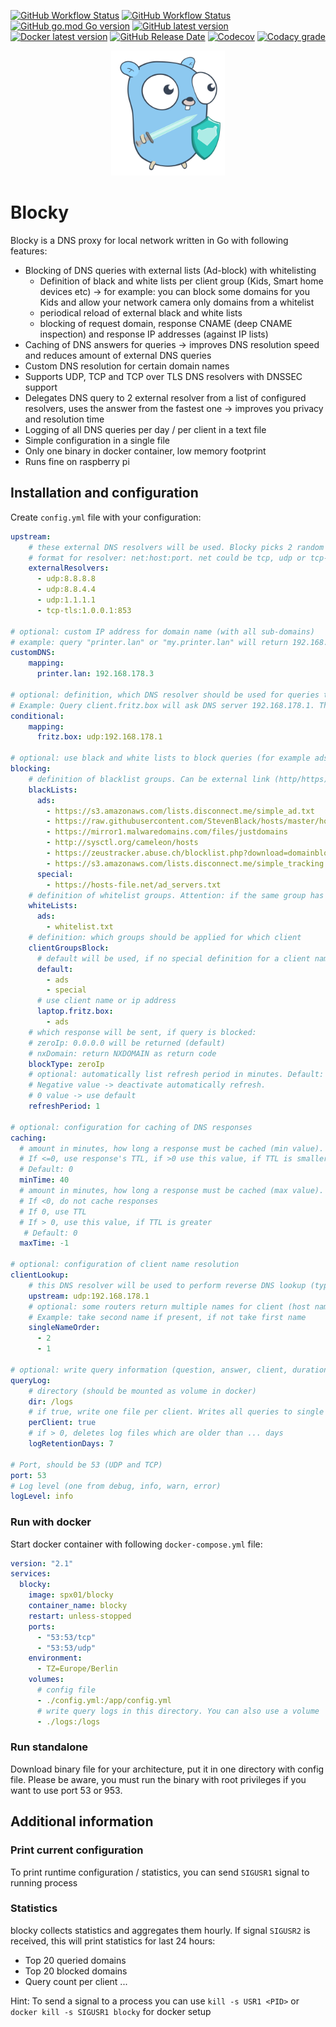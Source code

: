 [![GitHub Workflow Status](https://img.shields.io/github/workflow/status/0xERR0R/blocky/CI%20Build?label=CI%20Build "CI Build")](#)
[![GitHub Workflow Status](https://img.shields.io/github/workflow/status/0xERR0R/blocky/Release?label=Release "Release")](#)
[![GitHub go.mod Go version](https://img.shields.io/github/go-mod/go-version/0xERR0R/blocky "Go version")](#)
[![GitHub latest version](https://img.shields.io/github/v/release/0xERR0R/blocky "Latest version")](https://github.com/0xERR0R/blocky/releases)
[![Docker latest version](https://img.shields.io/badge/docker-latest-blue "Latest version")](https://hub.docker.com/r/spx01/blocky)
[![GitHub Release Date](https://img.shields.io/github/release-date/0xERR0R/blocky "Latest release date")](https://github.com/0xERR0R/blocky/releases)
[![Codecov](https://img.shields.io/codecov/c/gh/0xERR0R/blocky "Code coverage")](#)
[![Codacy grade](https://img.shields.io/codacy/grade/8fcd8f8420b8419c808c47af58ed9282 "Codacy grade")](#)



<p align="center">
  <img height="200" src="blocky.svg">
</p>

# Blocky
Blocky is a DNS proxy for local network written in Go with following features:
- Blocking of DNS queries with external lists (Ad-block) with whitelisting
  - Definition of black and white lists per client group (Kids, Smart home devices etc) -> for example: you can block some domains for you Kids and allow your network camera only domains from a whitelist
  - periodical reload of external black and white lists
  - blocking of request domain, response CNAME (deep CNAME inspection) and response IP addresses (against IP lists)
- Caching of DNS answers for queries -> improves DNS resolution speed and reduces amount of external DNS queries
- Custom DNS resolution for certain domain names
- Supports UDP, TCP and TCP over TLS DNS resolvers with DNSSEC support
- Delegates DNS query to 2 external resolver from a list of configured resolvers, uses the answer from the fastest one -> improves you privacy and resolution time
- Logging of all DNS queries per day / per client in a text file
- Simple configuration in a single file
- Only one binary in docker container, low memory footprint
- Runs fine on raspberry pi

## Installation and configuration
Create `config.yml` file with your configuration:
```yml
upstream:
    # these external DNS resolvers will be used. Blocky picks 2 random resolvers from the list for each query
    # format for resolver: net:host:port. net could be tcp, udp or tcp-tls. If port is empty, default port will be used (53 for udp and tcp, 853 for tcp-tls)
    externalResolvers:
      - udp:8.8.8.8
      - udp:8.8.4.4
      - udp:1.1.1.1
      - tcp-tls:1.0.0.1:853
  
# optional: custom IP address for domain name (with all sub-domains)
# example: query "printer.lan" or "my.printer.lan" will return 192.168.178.3
customDNS:
    mapping:
      printer.lan: 192.168.178.3

# optional: definition, which DNS resolver should be used for queries to the domain (with all sub-domains).
# Example: Query client.fritz.box will ask DNS server 192.168.178.1. This is necessary for local network, to resolve clients by host name
conditional:
    mapping:
      fritz.box: udp:192.168.178.1
  
# optional: use black and white lists to block queries (for example ads, trackers, adult pages etc.)
blocking:
    # definition of blacklist groups. Can be external link (http/https) or local file
    blackLists:
      ads:
        - https://s3.amazonaws.com/lists.disconnect.me/simple_ad.txt
        - https://raw.githubusercontent.com/StevenBlack/hosts/master/hosts
        - https://mirror1.malwaredomains.com/files/justdomains
        - http://sysctl.org/cameleon/hosts
        - https://zeustracker.abuse.ch/blocklist.php?download=domainblocklist
        - https://s3.amazonaws.com/lists.disconnect.me/simple_tracking.txt
      special:
        - https://hosts-file.net/ad_servers.txt
    # definition of whitelist groups. Attention: if the same group has black and whitelists, whitelists will be used to disable particular blacklist entries. If a group has only whitelist entries -> this means only domains from this list are allowed, all other domains will be blocked
    whiteLists:
      ads:
        - whitelist.txt
    # definition: which groups should be applied for which client
    clientGroupsBlock:
      # default will be used, if no special definition for a client name exists
      default:
        - ads
        - special
      # use client name or ip address
      laptop.fritz.box:
        - ads
    # which response will be sent, if query is blocked:
    # zeroIp: 0.0.0.0 will be returned (default)
    # nxDomain: return NXDOMAIN as return code
    blockType: zeroIp
    # optional: automatically list refresh period in minutes. Default: 4h.
    # Negative value -> deactivate automatically refresh.
    # 0 value -> use default
    refreshPeriod: 1

# optional: configuration for caching of DNS responses
caching:
  # amount in minutes, how long a response must be cached (min value). 
  # If <=0, use response's TTL, if >0 use this value, if TTL is smaller
  # Default: 0
  minTime: 40
  # amount in minutes, how long a response must be cached (max value). 
  # If <0, do not cache responses
  # If 0, use TTL
  # If > 0, use this value, if TTL is greater
   # Default: 0
  maxTime: -1
  
# optional: configuration of client name resolution
clientLookup:
    # this DNS resolver will be used to perform reverse DNS lookup (typically local router)
    upstream: udp:192.168.178.1
    # optional: some routers return multiple names for client (host name and user defined name). Define which single name should be used.
    # Example: take second name if present, if not take first name
    singleNameOrder:
      - 2
      - 1
  
# optional: write query information (question, answer, client, duration etc) to daily csv file
queryLog:
    # directory (should be mounted as volume in docker)
    dir: /logs
    # if true, write one file per client. Writes all queries to single file otherwise
    perClient: true
    # if > 0, deletes log files which are older than ... days
    logRetentionDays: 7
  
# Port, should be 53 (UDP and TCP)
port: 53
# Log level (one from debug, info, warn, error)
logLevel: info
```

### Run with docker
Start docker container with following `docker-compose.yml` file:
```yml
version: "2.1"
services:
  blocky:
    image: spx01/blocky
    container_name: blocky
    restart: unless-stopped
    ports:
      - "53:53/tcp"
      - "53:53/udp"
    environment:
      - TZ=Europe/Berlin
    volumes:
      # config file
      - ./config.yml:/app/config.yml
      # write query logs in this directory. You can also use a volume
      - ./logs:/logs
```

### Run standalone
Download binary file for your architecture, put it in one directory with config file. Please be aware, you must run the binary with root privileges if you want to use port 53 or 953.

## Additional information

### Print current configuration
To print runtime configuration / statistics, you can send `SIGUSR1` signal to running process

### Statistics
blocky collects statistics and aggregates them hourly. If signal `SIGUSR2` is received, this will print statistics for last 24 hours:
* Top 20 queried domains
* Top 20 blocked domains
* Query count per client
...

Hint: To send a signal to a process you can use `kill -s USR1 <PID>` or `docker kill -s SIGUSR1 blocky` for docker setup
